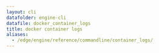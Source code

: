```yaml
---
layout: cli
datafolder: engine-cli
datafile: docker_container_logs
title: docker container logs
aliases:
  - /edge/engine/reference/commandline/container_logs/
---
```

<!--
This page is automatically generated from Docker's source code. If you want to
suggest a change to the text that appears here, open a ticket or pull request
in the source repository on GitHub:

https://github.com/docker/cli
-->

